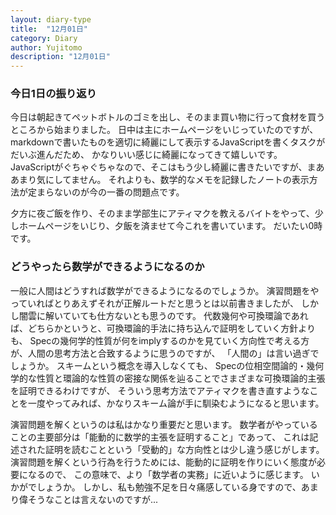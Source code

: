 ```yaml
---
layout: diary-type
title:  "12月01日"
category: Diary
author: Yujitomo
description: "12月01日"
---
```



### 今日1日の振り返り

今日は朝起きてペットボトルのゴミを出し、そのまま買い物に行って食材を買うところから始まりました。
日中は主にホームページをいじっていたのですが、
markdownで書いたものを適切に綺麗にして表示するJavaScriptを書くタスクがだいぶ進んだため、
かなりいい感じに綺麗になってきて嬉しいです。
JavaScriptがぐちゃぐちゃなので、そこはもう少し綺麗に書きたいですが、まああまり気にしてません。
それよりも、数学的なメモを記録したノートの表示方法が定まらないのが今の一番の問題点です。

夕方に夜ご飯を作り、そのまま学部生にアティマクを教えるバイトをやって、少しホームページをいじり、夕飯を済ませて今これを書いています。
だいたい0時です。



### どうやったら数学ができるようになるのか

一般に人間はどうすれば数学ができるようになるのでしょうか。
演習問題をやっていればとりあえずそれが正解ルートだと思うとは以前書きましたが、
しかし闇雲に解いていても仕方ないとも思うのです。
代数幾何や可換環論であれば、どちらかというと、可換環論的手法に持ち込んで証明をしていく方針よりも、
Specの幾何学的性質が何をimplyするのかを見ていく方向性で考える方が、人間の思考方法と合致するように思うのですが、
「人間の」は言い過ぎでしょうか。
スキームという概念を導入しなくても、
Specの位相空間論的・幾何学的な性質と環論的な性質の密接な関係を辿ることでさまざまな可換環論的主張を証明できるわけですが、
そういう思考方法でアティマクを書き直すようなことを一度やってみれば、かなりスキーム論が手に馴染むようになると思います。

演習問題を解くというのは私はかなり重要だと思います。
数学者がやっていることの主要部分は「能動的に数学的主張を証明すること」であって、
これは記述された証明を読むことという「受動的」な方向性とは少し違う感じがします。
演習問題を解くという行為を行うためには、能動的に証明を作りにいく態度が必要になるので、
この意味で、より「数学者の実務」に近いように感じます。
いかがでしょうか。
しかし、私も勉強不足を日々痛感している身ですので、あまり偉そうなことは言えないのですが...
